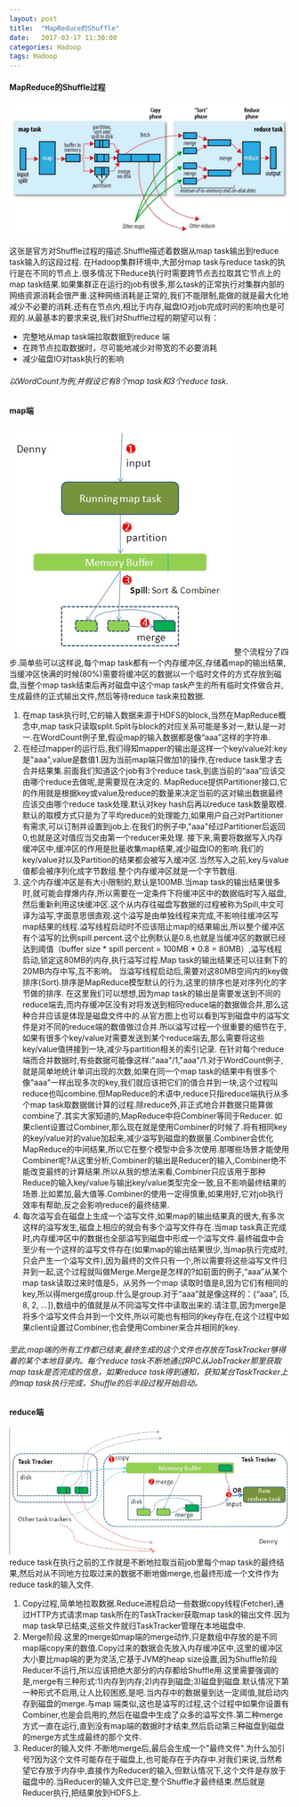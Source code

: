 ```yaml
---
layout: post
title:  "MapReduce的Shuffle"
date:   2017-03-17 11:30:00
categories: Hadoop
tags: Hadoop
---
```

#### MapReduce的Shuffle过程
![shuffle](/assets/img/shuffle.png)

这张是官方对Shuffle过程的描述.Shuffle描述着数据从map task输出到reduce task输入的这段过程.
在Hadoop集群环境中,大部分map task与reduce task的执行是在不同的节点上.很多情况下Reduce执行时需要跨节点去拉取其它节点上的map task结果.如果集群正在运行的job有很多,那么task的正常执行对集群内部的网络资源消耗会很严重.这种网络消耗是正常的,我们不能限制,能做的就是最大化地减少不必要的消耗.还有在节点内,相比于内存,磁盘IO对job完成时间的影响也是可观的.从最基本的要求来说,我们对Shuffle过程的期望可以有： 
* 完整地从map task端拉取数据到reduce 端
* 在跨节点拉取数据时，尽可能地减少对带宽的不必要消耗
* 减少磁盘IO对task执行的影响

###### 以WordCount为例,并假设它有8个map task和3个reduce task.
#### map端
![map_shuffle](/assets/img/map_shuffle.jpg)
整个流程分了四步.简单些可以这样说,每个map task都有一个内存缓冲区,存储着map的输出结果,当缓冲区快满的时候(80%)需要将缓冲区的数据以一个临时文件的方式存放到磁盘,当整个map task结束后再对磁盘中这个map task产生的所有临时文件做合并,生成最终的正式输出文件,然后等待reduce task来拉数据. 
1. 在map task执行时,它的输入数据来源于HDFS的block,当然在MapReduce概念中,map task只读取split.Split与block的对应关系可能是多对一,默认是一对一.在WordCount例子里,假设map的输入数据都是像“aaa”这样的字符串. 
2. 在经过mapper的运行后,我们得知mapper的输出是这样一个key/value对:key是"aaa",value是数值1.因为当前map端只做加1的操作,在reduce task里才去合并结果集.前面我们知道这个job有3个reduce task,到底当前的“aaa”应该交由哪个reduce去做呢,是需要现在决定的. 
       MapReduce提供Partitioner接口,它的作用就是根据key或value及reduce的数量来决定当前的这对输出数据最终应该交由哪个reduce task处理.默认对key hash后再以reduce task数量取模.默认的取模方式只是为了平均reduce的处理能力,如果用户自己对Partitioner有需求,可以订制并设置到job上.在我们的例子中,"aaa"经过Partitioner后返回0,也就是这对值应当交由第一个reducer来处理.
      接下来,需要将数据写入内存缓冲区中,缓冲区的作用是批量收集map结果,减少磁盘IO的影响.我们的key/value对以及Partition的结果都会被写入缓冲区.当然写入之前,key与value值都会被序列化成字节数组.整个内存缓冲区就是一个字节数组.
3. 这个内存缓冲区是有大小限制的,默认是100MB.当map task的输出结果很多时,就可能会撑爆内存,所以需要在一定条件下将缓冲区中的数据临时写入磁盘,然后重新利用这块缓冲区.这个从内存往磁盘写数据的过程被称为Spill,中文可译为溢写,字面意思很直观.这个溢写是由单独线程来完成,不影响往缓冲区写map结果的线程.溢写线程启动时不应该阻止map的结果输出,所以整个缓冲区有个溢写的比例spill.percent.这个比例默认是0.8,也就是当缓冲区的数据已经达到阈值（buffer size * spill percent = 100MB * 0.8 = 80MB）,溢写线程启动,锁定这80MB的内存,执行溢写过程.Map task的输出结果还可以往剩下的20MB内存中写,互不影响。 
      当溢写线程启动后,需要对这80MB空间内的key做排序(Sort).排序是MapReduce模型默认的行为,这里的排序也是对序列化的字节做的排序. 
      在这里我们可以想想,因为map task的输出是需要发送到不同的reduce端去,而内存缓冲区没有对将发送到相同reduce端的数据做合并,那么这种合并应该是体现是磁盘文件中的.从官方图上也可以看到写到磁盘中的溢写文件是对不同的reduce端的数值做过合并.所以溢写过程一个很重要的细节在于,如果有很多个key/value对需要发送到某个reduce端去,那么需要将这些key/value值拼接到一块,减少与partition相关的索引记录. 
      在针对每个reduce端而合并数据时,有些数据可能像这样:"aaa"/1,"aaa"/1.对于WordCount例子,就是简单地统计单词出现的次数,如果在同一个map task的结果中有很多个像"aaa"一样出现多次的key,我们就应该把它们的值合并到一块,这个过程叫reduce也叫combine.但MapReduce的术语中,reduce只指reduce端执行从多个map task取数据做计算的过程.除reduce外,非正式地合并数据只能算做combine了.其实大家知道的,MapReduce中将Combiner等同于Reducer. 
      如果client设置过Combiner,那么现在就是使用Combiner的时候了.将有相同key的key/value对的value加起来,减少溢写到磁盘的数据量.Combiner会优化MapReduce的中间结果,所以它在整个模型中会多次使用.那哪些场景才能使用Combiner呢?从这里分析,Combiner的输出是Reducer的输入,Combiner绝不能改变最终的计算结果.所以从我的想法来看,Combiner只应该用于那种Reduce的输入key/value与输出key/value类型完全一致,且不影响最终结果的场景.比如累加,最大值等.Combiner的使用一定得慎重,如果用好,它对job执行效率有帮助,反之会影响reduce的最终结果. 
4. 每次溢写会在磁盘上生成一个溢写文件,如果map的输出结果真的很大,有多次这样的溢写发生,磁盘上相应的就会有多个溢写文件存在.当map task真正完成时,内存缓冲区中的数据也全部溢写到磁盘中形成一个溢写文件.最终磁盘中会至少有一个这样的溢写文件存在(如果map的输出结果很少,当map执行完成时,只会产生一个溢写文件),因为最终的文件只有一个,所以需要将这些溢写文件归并到一起,这个过程就叫做Merge.Merge是怎样的?如前面的例子,“aaa”从某个map task读取过来时值是5，从另外一个map 读取时值是8,因为它们有相同的key,所以得merge成group.什么是group.对于“aaa”就是像这样的：{“aaa”, [5, 8, 2, …]},数组中的值就是从不同溢写文件中读取出来的.请注意,因为merge是将多个溢写文件合并到一个文件,所以可能也有相同的key存在,在这个过程中如果client设置过Combiner,也会使用Combiner来合并相同的key. 

###### 至此,map端的所有工作都已结束,最终生成的这个文件也存放在TaskTracker够得着的某个本地目录内。每个reduce task不断地通过RPC从JobTracker那里获取map task是否完成的信息，如果reduce task得到通知，获知某台TaskTracker上的map task执行完成，Shuffle的后半段过程开始启动。

#### reduce端
![reduce_shuffle](/assets/img/reduce_shuffle.jpg)
reduce task在执行之前的工作就是不断地拉取当前job里每个map task的最终结果,然后对从不同地方拉取过来的数据不断地做merge,也最终形成一个文件作为reduce task的输入文件.
1. Copy过程,简单地拉取数据.Reduce进程启动一些数据copy线程(Fetcher),通过HTTP方式请求map task所在的TaskTracker获取map task的输出文件.因为map task早已结束,这些文件就归TaskTracker管理在本地磁盘中. 
2. Merge阶段.这里的merge如map端的merge动作,只是数组中存放的是不同map端copy来的数值.Copy过来的数据会先放入内存缓冲区中,这里的缓冲区大小要比map端的更为灵活,它基于JVM的heap size设置,因为Shuffle阶段Reducer不运行,所以应该把绝大部分的内存都给Shuffle用.这里需要强调的是,merge有三种形式:1)内存到内存;2)内存到磁盘;3)磁盘到磁盘.默认情况下第一种形式不启用,让人比较困惑,是吧.当内存中的数据量到达一定阈值,就启动内存到磁盘的merge.与map 端类似,这也是溢写的过程,这个过程中如果你设置有Combiner,也是会启用的,然后在磁盘中生成了众多的溢写文件.第二种merge方式一直在运行,直到没有map端的数据时才结束,然后启动第三种磁盘到磁盘的merge方式生成最终的那个文件. 
3. Reducer的输入文件.不断地merge后,最后会生成一个"最终文件".为什么加引号?因为这个文件可能存在于磁盘上,也可能存在于内存中.对我们来说,当然希望它存放于内存中,直接作为Reducer的输入,但默认情况下,这个文件是存放于磁盘中的.当Reducer的输入文件已定,整个Shuffle才最终结束.然后就是Reducer执行,把结果放到HDFS上. 
